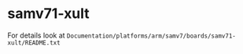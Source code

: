 # samv71-xult

For details look at
`Documentation/platforms/arm/samv7/boards/samv71-xult/README.txt`
